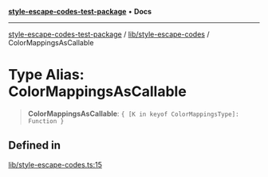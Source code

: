 [**style-escape-codes-test-package**](../../../README.md) • **Docs**

***

[style-escape-codes-test-package](../../../modules.md) / [lib/style-escape-codes](../README.md) / ColorMappingsAsCallable

# Type Alias: ColorMappingsAsCallable

> **ColorMappingsAsCallable**: `{ [K in keyof ColorMappingsType]: Function }`

## Defined in

[lib/style-escape-codes.ts:15](https://github.com/mastermind-0xff/style-escape-codes/blob/35eeb3b5ab03f193c615000622ad5113dacfdf6d/src/lib/style-escape-codes.ts#L15)
